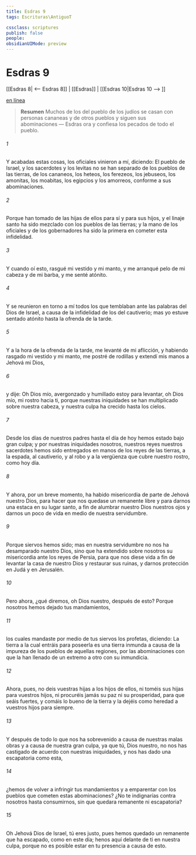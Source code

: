 ```yaml
---
title: Esdras 9
tags: Escrituras\AntiguoT

cssclass: scriptures
publish: false
people:
obsidianUIMode: preview
---
```


# Esdras 9
[[Esdras 8| <-- Esdras 8]] | [[Esdras]] | [[Esdras 10|Esdras 10 --> ]]

[en línea](https://churchofjesuschrist.org/study/scriptures/ot/ezra/9?lang=spa)

> __Resumen__
Muchos de los del pueblo de los judíos se casan con personas cananeas y de otros pueblos y siguen sus abominaciones — Esdras ora y confiesa los pecados de todo el pueblo.

###### 1 
Y acabadas estas cosas, los oficiales vinieron a mí, diciendo: El pueblo de Israel, y los sacerdotes y los levitas no se han separado de los pueblos de las tierras, de los cananeos, los heteos, los ferezeos, los jebuseos, los amonitas, los moabitas, los egipcios y los amorreos,  conforme a sus abominaciones.

###### 2 
Porque han tomado de las hijas de ellos para sí y para sus hijos, y el linaje santo ha sido mezclado con los pueblos de las tierras; y la mano de los oficiales y de los gobernadores ha sido la primera en cometer esta infidelidad.

###### 3 
Y cuando oí esto, rasgué mi vestido y mi manto, y me arranqué pelo de mi cabeza y de mi barba, y me senté atónito.

###### 4 
Y se reunieron en torno a mí todos los que temblaban ante las palabras del Dios de Israel, a causa de la infidelidad de los del cautiverio; mas yo estuve sentado atónito hasta la ofrenda de la tarde.

###### 5 
Y a la hora de la ofrenda de la tarde, me levanté de mi aflicción, y habiendo rasgado mi vestido y mi manto, me postré de rodillas y extendí mis manos a Jehová mi Dios,

###### 6 
y dije: Oh Dios mío, avergonzado y humillado estoy para levantar, oh Dios mío, mi rostro hacia ti, porque nuestras iniquidades se han multiplicado sobre nuestra cabeza, y nuestra culpa ha crecido hasta los cielos.

###### 7 
Desde los días de nuestros padres hasta el día de hoy hemos estado bajo gran culpa; y por nuestras iniquidades nosotros, nuestros reyes  nuestros sacerdotes hemos sido entregados en manos de los reyes de las tierras, a la espada, al cautiverio, y al robo y a la vergüenza que cubre nuestro rostro, como hoy día.

###### 8 
Y ahora, por un breve momento, ha habido misericordia de parte de Jehová nuestro Dios, para hacer que nos quedase un remanente libre y para darnos una estaca en su lugar santo, a fin de alumbrar nuestro Dios nuestros ojos y darnos un poco de vida en medio de nuestra servidumbre.

###### 9 
Porque siervos hemos sido; mas en nuestra servidumbre no nos ha desamparado nuestro Dios, sino que ha extendido sobre nosotros su misericordia ante los reyes de Persia, para que  nos diese vida a fin de levantar la casa de nuestro Dios y restaurar sus ruinas, y darnos protección en Judá y en Jerusalén.

###### 10 
Pero ahora, ¿qué diremos, oh Dios nuestro, después de esto? Porque nosotros hemos dejado tus mandamientos,

###### 11 
los cuales mandaste por medio de tus siervos los profetas, diciendo: La tierra a la cual entráis para poseerla es una tierra inmunda a causa de la impureza de los pueblos de aquellas regiones, por las abominaciones con que la han llenado de un extremo a otro con su inmundicia.

###### 12 
Ahora, pues, no deis vuestras hijas a los hijos de ellos, ni toméis sus hijas para vuestros hijos, ni procuréis jamás su paz ni su prosperidad, para que seáis fuertes, y comáis lo bueno de la tierra y la dejéis como heredad a vuestros hijos para siempre.

###### 13 
Y después de todo lo que nos ha sobrevenido a causa de nuestras malas obras y a causa de nuestra gran culpa, ya que tú, Dios nuestro, no nos has castigado de acuerdo con nuestras iniquidades, y nos has dado una escapatoria como esta,

###### 14 
¿hemos de volver a infringir tus mandamientos y a emparentar con los pueblos que cometen estas abominaciones? ¿No te indignarías contra nosotros hasta consumirnos, sin que quedara remanente ni escapatoria?

###### 15 
Oh Jehová Dios de Israel, tú eres justo, pues hemos quedado un remanente que ha escapado, como en este día; henos aquí delante de ti en nuestra culpa, porque no es posible estar en tu presencia a causa de esto.

